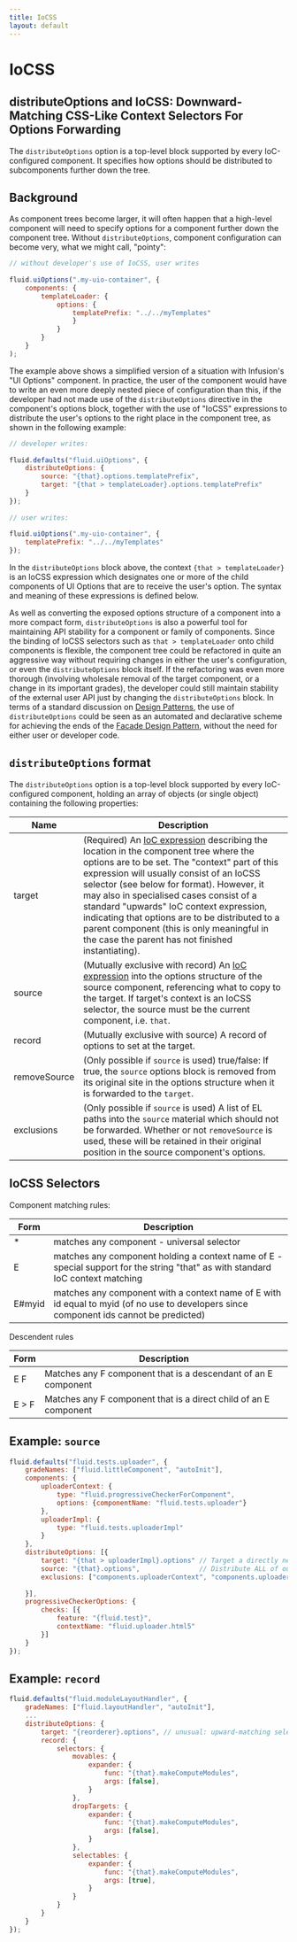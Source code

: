 ```yaml
---
title: IoCSS
layout: default
---
```


# IoCSS #

## distributeOptions and IoCSS: Downward-Matching CSS-Like Context Selectors For Options Forwarding ##

The `distributeOptions` option is a top-level block supported by every IoC-configured component. It specifies how options should be distributed to subcomponents further down the tree.

## Background ##

As component trees become larger, it will often happen that a high-level component will need to specify options for a component further down the component tree. Without `distributeOptions`, component configuration can become very, what we might call, "pointy":

```javascript
// without developer's use of IoCSS, user writes
 
fluid.uiOptions(".my-uio-container", {
    components: {
        templateLoader: {
            options: {
                templatePrefix: "../../myTemplates"
                }
            }
        }
    }
); 
```

The example above shows a simplified version of a situation with Infusion's "UI Options" component. In practice, the user of the component would have to write an even more deeply nested piece of configuration than this, if the developer had not made use of the `distributeOptions` directive in the component's options block, together with the use of "IoCSS" expressions to distribute the user's options to the right place in the component tree, as shown in the following example:

```javascript
// developer writes:
 
fluid.defaults("fluid.uiOptions", {
    distributeOptions: {
        source: "{that}.options.templatePrefix",
        target: "{that > templateLoader}.options.templatePrefix"
    }
});
 
// user writes:
 
fluid.uiOptions(".my-uio-container", {
    templatePrefix: "../../myTemplates"
});
```

In the `distributeOptions` block above, the context `{that > templateLoader}` is an IoCSS expression which designates one or more of the child components of UI Options that are to receive the user's option. The syntax and meaning of these expressions is defined below.

As well as converting the exposed options structure of a component into a more compact form, `distributeOptions` is also a powerful tool for maintaining API stability for a component or family of components. Since the binding of IoCSS selectors such as `that > templateLoader` onto child components is flexible, the component tree could be refactored in quite an aggressive way without requiring changes in either the user's configuration, or even the `distributeOptions` block itself. If the refactoring was even more thorough (involving wholesale removal of the target component, or a change in its important grades), the developer could still maintain stability of the external user API just by changing the `distributeOptions` block. In terms of a standard discussion on [Design Patterns](https://en.wikipedia.org/wiki/Software_design_pattern "Design Patterns"), the use of `distributeOptions` could be seen as an automated and declarative scheme for achieving the ends of the [Facade Design Pattern](https://en.wikipedia.org/wiki/Facade_pattern "Facade Design Pattern"), without the need for either user or developer code.

## `distributeOptions` format ##

The `distributeOptions` option is a top-level block supported by every IoC-configured component, holding an array of objects (or single object) containing the following properties:

| Name | Description |
|------|-------------|
|target|(Required) An [IoC expression](IoCReferences.md) describing the location in the component tree where the options are to be set. The "context" part of this expression will usually consist of an IoCSS selector (see below for format). However, it may also in specialised cases consist of a standard "upwards" IoC context expression, indicating that options are to be distributed to a parent component (this is only meaningful in the case the parent has not finished instantiating).|
|source|(Mutually exclusive with record) An [IoC expression](IoCReferences.md) into the options structure of the source component, referencing what to copy to the target. If target's context is an IoCSS selector, the source must be the current component, i.e. `that`.|
|record|(Mutually exclusive with source) A record of options to set at the target.|
|removeSource|(Only possible if `source` is used) true/false: If true, the `source` options block is removed from its original site in the options structure when it is forwarded to the `target`.|
|exclusions|(Only possible if `source` is used) A list of EL paths into the `source` material which should not be forwarded. Whether or not `removeSource` is used, these will be retained in their original position in the source component's options.|

## IoCSS Selectors ##

Component matching rules:

| Form | Description |
|------|-------------|
|*|matches any component - universal selector|
|E|matches any component holding a context name of E - special support for the string "that" as with standard IoC context matching|
|E#myid|matches any component with a context name of E with id equal to myid (of no use to developers since component ids cannot be predicted)|

Descendent rules

| Form | Description |
|------|-------------|
|E F|Matches any F component that is a descendant of an E component|
|E > F|Matches any F component that is a direct child of an E component|

## Example: `source` ##
```javascript
fluid.defaults("fluid.tests.uploader", {
    gradeNames: ["fluid.littleComponent", "autoInit"],
    components: {
        uploaderContext: {
            type: "fluid.progressiveCheckerForComponent",
            options: {componentName: "fluid.tests.uploader"}
        },
        uploaderImpl: {
            type: "fluid.tests.uploaderImpl"
        }
    },
    distributeOptions: [{
        target: "{that > uploaderImpl}.options" // Target a directly nested component matching the context "uploaderImpl"
        source: "{that}.options",               // Distribute ALL of our options there, except exclusions:
        exclusions: ["components.uploaderContext", "components.uploaderImpl"], // options targetted directly at these subcomponents are left undisturbed in place
 
    }],
    progressiveCheckerOptions: {
        checks: [{
            feature: "{fluid.test}",
            contextName: "fluid.uploader.html5"
        }]
    }
});
```

## Example: `record` ##
```javascript
fluid.defaults("fluid.moduleLayoutHandler", {
    gradeNames: ["fluid.layoutHandler", "autoInit"],
    ...
    distributeOptions: {
        target: "{reorderer}.options", // unusual: upward-matching selector distributes options back to parent before instantiation ends
        record: {
            selectors: {
                movables: {
                    expander: {
                        func: "{that}.makeComputeModules",
                        args: [false],
                    }
                },
                dropTargets: {
                    expander: {
                        func: "{that}.makeComputeModules",
                        args: [false],
                    }
                },
                selectables: {
                    expander: {
                        func: "{that}.makeComputeModules",
                        args: [true],
                    }
                }
            }
        }
    }
});
```